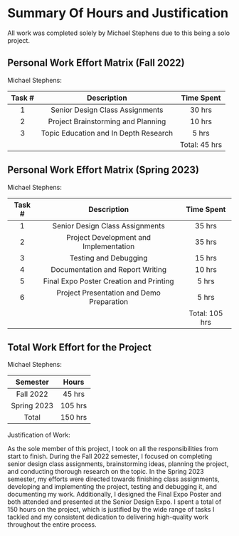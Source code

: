 # Summary Of Hours and Justification

All work was completed solely by Michael Stephens due to this being a solo project. 

## Personal Work Effort Matrix (Fall 2022)
Michael Stephens:

Task # | Description | Time Spent
:-----:|:-----------:|:----------:
1|Senior Design Class Assignments|30 hrs
2|Project Brainstorming and Planning|10 hrs
3|Topic Education and In Depth Research|5 hrs
|||Total: 45 hrs

## Personal Work Effort Matrix (Spring 2023)
Michael Stephens:

Task # | Description | Time Spent
:-----:|:-----------:|:----------:
1|Senior Design Class Assignments|35 hrs
2|Project Development and Implementation|35 hrs
3|Testing and Debugging|15 hrs
4|Documentation and Report Writing|10 hrs
5|Final Expo Poster Creation and Printing|5 hrs
6|Project Presentation and Demo Preparation|5 hrs
|||Total: 105 hrs

## Total Work Effort for the Project
Michael Stephens:

Semester | Hours
:-------:|:-----:
Fall 2022|45 hrs
Spring 2023|105 hrs
Total|150 hrs

Justification of Work:

As the sole member of this project, I took on all the responsibilities from start to finish. During the Fall 2022 semester, I focused on completing senior design class assignments, brainstorming ideas, planning the project, and conducting thorough research on the topic. In the Spring 2023 semester, my efforts were directed towards finishing class assignments, developing and implementing the project, testing and debugging it, and documenting my work. Additionally, I designed the Final Expo Poster and both attended and presented at the Senior Design Expo. I spent a total of 150 hours on the project, which is justified by the wide range of tasks I tackled and my consistent dedication to delivering high-quality work throughout the entire process.
